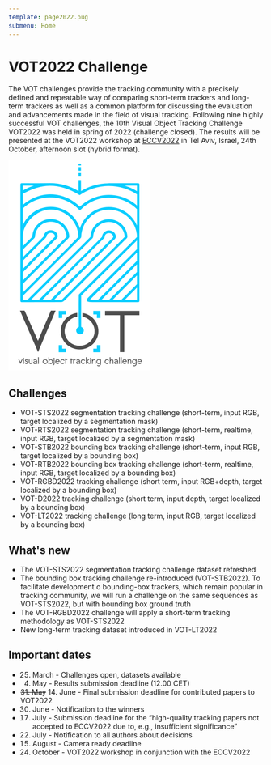 ```yaml
---
template: page2022.pug
submenu: Home
---
```


# VOT2022 Challenge

The VOT challenges provide the tracking community with a precisely defined and repeatable way of comparing short-term trackers and long-term trackers as well as a common platform for discussing the evaluation and advancements made in the field of visual tracking. Following nine highly successful VOT challenges, the 10th Visual Object Tracking Challenge VOT2022 was held in spring of 2022 (challenge closed). The results will be presented at the VOT2022 workshop  at [ECCV2022](https://eccv2022.ecva.net/program/workshop-schedule/) in Tel Aviv, Israel, 24th October, afternoon slot (hybrid format).

<img class="logo float-right frame" src="../img/vot2022_logo_website_large.png" alt="VOT2022"  />

## Challenges

 * VOT-STS2022 segmentation tracking challenge (short-term, input RGB, target localized by a segmentation mask)
 * VOT-RTS2022 segmentation tracking challenge (short-term, realtime, input RGB, target localized by a segmentation mask)
 * VOT-STB2022 bounding box tracking challenge (short-term, input RGB, target localized by a bounding box)
 * VOT-RTB2022 bounding box tracking challenge (short-term, realtime, input RGB, target localized by a bounding box)
 * VOT-RGBD2022 tracking challenge (short term, input RGB+depth, target localized by a bounding box)
 * VOT-D2022 tracking challenge (short term, input depth, target localized by a bounding box)
 * VOT-LT2022 tracking challenge (long term, input RGB, target localized by a bounding box)
 
## What's new
 * The VOT-STS2022 segmentation tracking challenge dataset refreshed
 * The bounding box tracking challenge re-introduced (VOT-STB2022). To facilitate development o bounding-box trackers, which remain popular in tracking community, we will run a challenge on the same sequences as VOT-STS2022, but with bounding box ground truth
 * The VOT-RGBD2022 challenge will apply a short-term tracking methodology as VOT-STS2022
 * New long-term tracking dataset introduced in VOT-LT2022
 
## Important dates
 * 25. March - Challenges open, datasets available
 * 4. May - Results submission deadline (12.00 CET)
 * ~~31. May~~ 14. June - Final submission deadline for contributed papers to VOT2022
 * 30. June - Notification to the winners
 * 17. July - Submission deadline for the “high-quality tracking papers not accepted to ECCV2022 due to, e.g., insufficient significance”
 * 22. July - Notification to all authors about decisions
 * 15. August - Camera ready deadline
 * 24. October - VOT2022 workshop in conjunction with the ECCV2022

